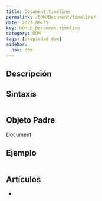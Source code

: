 ```yaml
---
title: Document.timeline
permalink: /DOM/Document/timeline/
date: 2023-09-25
key: DOM.D.Document.timeline
category: DOM
tags: [propiedad dom]
sidebar:
  nav: dom
---
```


## Descripción


## Sintaxis


```javascript

```


## Objeto Padre


[Document](https://www.w3api.com/DOM/Document/)


## Ejemplo


```javascript

```


## Artículos

- 
